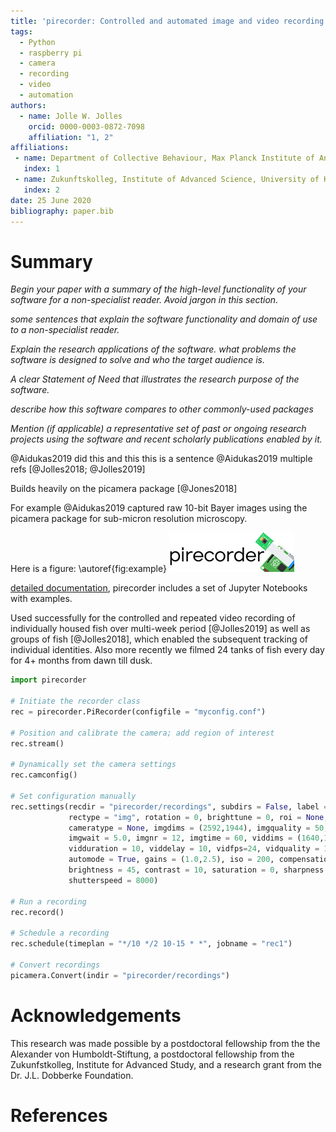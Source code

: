 ```yaml
---
title: 'pirecorder: Controlled and automated image and video recording with the raspberry pi'
tags:
  - Python
  - raspberry pi
  - camera
  - recording
  - video
  - automation
authors:
  - name: Jolle W. Jolles
    orcid: 0000-0003-0872-7098
    affiliation: "1, 2"
affiliations:
 - name: Department of Collective Behaviour, Max Planck Institute of Animal Behaviour, Konstanz, Germany
   index: 1
 - name: Zukunftskolleg, Institute of Advanced Science, University of Konstanz, Germany
   index: 2
date: 25 June 2020
bibliography: paper.bib
---
```


# Summary
*Begin your paper with a summary of the high-level functionality of your software for a non-specialist reader. Avoid jargon in this section.*

*some sentences that explain the software functionality and domain of use to a non-specialist reader.*

*Explain the research applications of the software. what problems the software is designed to solve and who the target audience is.*

*A clear Statement of Need that illustrates the research purpose of the software.*

*describe how this software compares to other commonly-used packages*

*Mention (if applicable) a representative set of past or ongoing research projects using the software and recent scholarly publications enabled by it.*

@Aidukas2019 did this and this
this is a sentence @Aidukas2019
multiple refs [@Jolles2018; @Jolles2019]

Builds heavily on the picamera package [@Jones2018]

For example @Aidukas2019 captured raw 10-bit Bayer images using the picamera package for sub-micron resolution microscopy.

Here is a figure:
\autoref{fig:example}
![Caption for example figure.\label{fig:example}](testfigure.jpg)

[detailed documentation](https://jollejolles.github.io/pirecorder/), pirecorder includes a set of Jupyter Notebooks with examples.

Used successfully for the controlled and repeated video recording of individually housed fish over multi-week period [@Jolles2019] as well as groups of fish [@Jolles2018], which enabled the subsequent tracking of individual identities. Also more recently we filmed 24 tanks of fish every day for 4+ months from dawn till dusk.

```python
import pirecorder

# Initiate the recorder class
rec = pirecorder.PiRecorder(configfile = "myconfig.conf")

# Position and calibrate the camera; add region of interest
rec.stream()

# Dynamically set the camera settings
rec.camconfig()

# Set configuration manually
rec.settings(recdir = "pirecorder/recordings", subdirs = False, label = "test", \
             rectype = "img", rotation = 0, brighttune = 0, roi = None, \
             cameratype = None, imgdims = (2592,1944), imgquality = 50, \
             imgwait = 5.0, imgnr = 12, imgtime = 60, viddims = (1640,1232), \
             vidduration = 10, viddelay = 10, vidfps=24, vidquality = 11, \
             automode = True, gains = (1.0,2.5), iso = 200, compensation = 0,  \
             brightness = 45, contrast = 10, saturation = 0, sharpness = 0,
             shutterspeed = 8000)

# Run a recording
rec.record()

# Schedule a recording
rec.schedule(timeplan = "*/10 */2 10-15 * *", jobname = "rec1")

# Convert recordings
picamera.Convert(indir = "pirecorder/recordings")
```



# Acknowledgements
This research was made possible by a postdoctoral fellowship from the the Alexander von Humboldt-Stiftung, a postdoctoral fellowship from the Zukunfstkolleg, Institute for Advanced Study, and a research grant from the Dr. J.L. Dobberke Foundation.

# References
